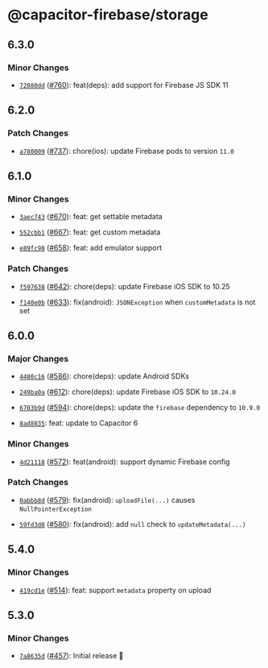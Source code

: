 # @capacitor-firebase/storage

## 6.3.0

### Minor Changes

- [`72080dd`](https://github.com/capawesome-team/capacitor-firebase/commit/72080dd8d9cb6e730fc83897b49a33f7376b9799) ([#760](https://github.com/capawesome-team/capacitor-firebase/pull/760)): feat(deps): add support for Firebase JS SDK 11

## 6.2.0

### Patch Changes

- [`a780009`](https://github.com/capawesome-team/capacitor-firebase/commit/a78000908c82e4b7520ae92eb6aeb6850429c12e) ([#737](https://github.com/capawesome-team/capacitor-firebase/pull/737)): chore(ios): update Firebase pods to version `11.0`

## 6.1.0

### Minor Changes

- [`3aec743`](https://github.com/capawesome-team/capacitor-firebase/commit/3aec743122e21aa85fa0647df9eef8d42224ada9) ([#670](https://github.com/capawesome-team/capacitor-firebase/pull/670)): feat: get settable metadata

* [`552cbb1`](https://github.com/capawesome-team/capacitor-firebase/commit/552cbb1320b0fe7706850999fd18fcff50aea133) ([#667](https://github.com/capawesome-team/capacitor-firebase/pull/667)): feat: get custom metadata

- [`e89fc98`](https://github.com/capawesome-team/capacitor-firebase/commit/e89fc989f0d52f92414c191dbc4edc3ddacde5eb) ([#658](https://github.com/capawesome-team/capacitor-firebase/pull/658)): feat: add emulator support

### Patch Changes

- [`f597638`](https://github.com/capawesome-team/capacitor-firebase/commit/f597638391c41d8990e1e3d5a7fd5a897fe12337) ([#642](https://github.com/capawesome-team/capacitor-firebase/pull/642)): chore(deps): update Firebase iOS SDK to 10.25

* [`f140e0b`](https://github.com/capawesome-team/capacitor-firebase/commit/f140e0be0f56d8bb0ba9d0b7de9e1809a950bbf1) ([#633](https://github.com/capawesome-team/capacitor-firebase/pull/633)): fix(android): `JSONException` when `customMetadata` is not set

## 6.0.0

### Major Changes

- [`4480c16`](https://github.com/capawesome-team/capacitor-firebase/commit/4480c16c6bdbcac6e393bdecafd2d37b669fdda3) ([#586](https://github.com/capawesome-team/capacitor-firebase/pull/586)): chore(deps): update Android SDKs

* [`249ba0a`](https://github.com/capawesome-team/capacitor-firebase/commit/249ba0ab9f28a9cc372c018476a0d49b85b4bb76) ([#612](https://github.com/capawesome-team/capacitor-firebase/pull/612)): chore(deps): update Firebase iOS SDK to `10.24.0`

- [`6703b9d`](https://github.com/capawesome-team/capacitor-firebase/commit/6703b9d8e2e2ee7fb1260f0eac90f02963af0944) ([#594](https://github.com/capawesome-team/capacitor-firebase/pull/594)): chore(deps): update the `firebase` dependency to `10.9.0`

* [`8ad8035`](https://github.com/capawesome-team/capacitor-firebase/commit/8ad8035747761d45254fc75e79de34bfd9fc3421): feat: update to Capacitor 6

### Minor Changes

- [`4d21118`](https://github.com/capawesome-team/capacitor-firebase/commit/4d2111872d1b08e12d7a111d0516912f5f957238) ([#572](https://github.com/capawesome-team/capacitor-firebase/pull/572)): feat(android): support dynamic Firebase config

### Patch Changes

- [`0abbb8d`](https://github.com/capawesome-team/capacitor-firebase/commit/0abbb8d74afc52789cab38b6de3f9436dad9d1ae) ([#579](https://github.com/capawesome-team/capacitor-firebase/pull/579)): fix(android): `uploadFile(...)` causes `NullPointerException`

* [`59fd3d0`](https://github.com/capawesome-team/capacitor-firebase/commit/59fd3d015222c63310e87fbbd792a7a2f7217ea2) ([#580](https://github.com/capawesome-team/capacitor-firebase/pull/580)): fix(android): add `null` check to `updateMetadata(...)`

## 5.4.0

### Minor Changes

- [`419cd1e`](https://github.com/capawesome-team/capacitor-firebase/commit/419cd1e9671c930c191f41965e79b6ad16e177d2) ([#514](https://github.com/capawesome-team/capacitor-firebase/pull/514)): feat: support `metadata` property on upload

## 5.3.0

### Minor Changes

- [`7a8635d`](https://github.com/capawesome-team/capacitor-firebase/commit/7a8635d5aa47925e5b6d84d1ce4f3d47c9040a25) ([#457](https://github.com/capawesome-team/capacitor-firebase/pull/457)): Initial release 🎉
